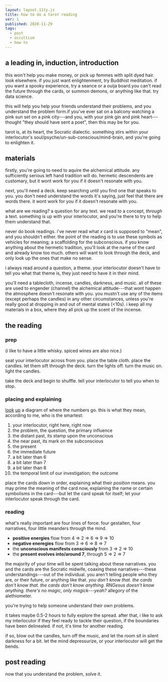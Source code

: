 ```yaml
---
layout: layout.11ty.js
title: how to do a tarot reading
ver: 1
published: 2020-11-29
tags:
  - post
  - occultism
  - how to
---
```


## a leading in, induction, introduction

this won&apos;t help you make money, or pick up femmes with split dyed hair. look elsewhere. if you just want enlightenment, try Buddhist meditation. if you want a spooky experience, try a seance or a ouija board.you can't read the future through the cards, or summon demons, or anything like that. try data science. 

this will help you help your friends understand their problems, and you understand the problem form.if you've ever sat on a balcony watching a pink sun set on a pink city---and you, with your pink gin and pink heart---thought "they should have sent a poet", then this may be for you.

tarot is, at its heart, the Socratic dialectic. something stirs within your interlocutor&apos;s soul/psyche/un-sub-conscious/mind-brain, and you're going to enlighten it.

## materials

firstly, you're going to need to aquire the alchemical attitude. any sufficiently serious left hand tradition will do. hermetic descendents are customary, but it wont work for you if it doesn't resonate with you.

next, you'll need a deck. keep searching until you find one that speaks to you. you don't need understand the words it's saying, just feel that there are words there. it wont work for you if it doesn't resonate with you.

what are we reading? a question for any text. we read *to* a concept, *through* a text. something is up with your interlocutor, and you're there to try to help them understand that.

never do book readings. i've never read what *x* card is supposed to "mean", and you shouldn't either. the point of the reading is to use these symbols as vehicles for meaning; a scaffolding for the subconscious. if you know anything about the hermetic tradition, you'll look at the name of the card and already know too much. others will want to look through the deck, and only look up the ones that make no sense.

i always read around a question, a theme. your interlocutor doesn't have to tell you what that theme is, they just need to have it in their mind. 

you'll need a tablecloth, incense, candles, darkness, and music. all of these are used to engender (channel) the alchemical attitude---that wont happen the atmosphere doesn't resonate with you. you mustn't use any of the items (except perhaps the candles) in any other circumstances, unless you're really good at dropping in and out of mental states (<10s). i keep all my materials in a box, where they all pick up the scent of the incense.

## the reading

### prep

(i like to have a little whisky. spiced wines are also nice.)

seat your interlocutor across from you. place the table cloth. place the candles. let them sift through the deck. turn the lights off. turn the music on. light the candles.

take the deck and begin to shuffle. tell your interlocutor to tell you when to stop.

### placing and explaining

[look](https://www.psychic-revelation.com/images/tarot_spreads_celtic_cross.jpg) [up](https://www.free-tarot-reading.net/img/pot/celtic-cross-spread.png) a diagram of where the numbers go. this is what they mean, according to me, who is the smartest:

1. your interlocutor, right here, right now
2. the problem, the question, the primary influence
3. the distant past, its stamp upon the unconscious 
4. the near past, its mark on the subconscious
5. the present
6. the immediate future
7. a bit later than 6
8. a bit later than 7
9. a bit later than 8
10. the temporal limit of our investigation; the outcome

place the cards down in order, explaining what their *position* means. you may prime the meaning of the card now, explaining the name or certain symbolisms in the card---but let the card speak for itself; let your interlocutor speak through the card.

### reading

what's really important are four lines of force: four gestalten, four narratives, four little meanders through the mind.

* **positive energies** flow from 4 => 2 => 6 => 9 => 10
* **negative eneregies** flow from 3 => 6 => 8 => 7
* the **unconscious manifests consciously** from 3 => 2 => 10
* the **present evolves into/around 7**, through 5 => 2 => 7

the majority of your time will be spent talking about these narratives. you and the cards are the Socratic midwife, coaxing these narratives---these understandings---out of the individual. you aren't telling people who they are, or their future, or anything like that. *you don't know that. the cards don't know that. the cards don't *know* anything. RNGesus doesn't *know* anything. there's no magic, only magick---yeah?* allegory of the alethiometer. 

you're trying to help someone understand their own problems.

it takes maybe 0.5-2 hours to fully explore the spread. after that, i like to ask my interlocutor if they feel ready to tackle their question, if the boundaries have been delineated. if not, it's time for another reading.

if so, blow out the candles, turn off the music, and let the room sit in silent darkness for a bit. let the mind depressurize, or your interlocutor will get the bends.

## post reading

now that you understand the problem, solve it.

